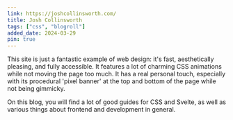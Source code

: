 ```yaml
---
link: https://joshcollinsworth.com/
title: Josh Collinsworth
tags: ["css", "blogroll"]
added_date: 2024-03-29
pin: true
---
```


This site is just a fantastic example of web design: it's fast, aesthetically 
pleasing, and fully accessible. It features a lot of charming CSS animations 
while not moving the page too much. It has a real personal touch, especially 
with its procedural 'pixel banner' at the top and bottom of the page while not 
being gimmicky.

On this blog, you will find a lot of good guides for CSS and Svelte, as well 
as various things about frontend and development in general.
